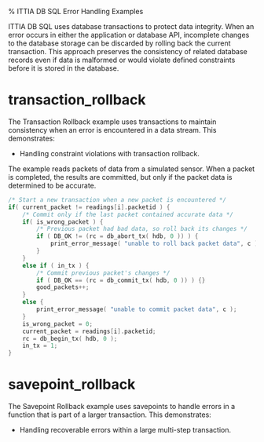 % ITTIA DB SQL Error Handling Examples

ITTIA DB SQL uses database transactions to protect data integrity. When an error occurs in either the application or database API, incomplete changes to the database storage can be discarded by rolling back the current transaction. This approach preserves the consistency of related database records even if data is malformed or would violate defined constraints before it is stored in the database.

# transaction_rollback

The Transaction Rollback example uses transactions to maintain consistency when an error is encountered in a data stream. This demonstrates:

 - Handling constraint violations with transaction rollback.

The example reads packets of data from a simulated sensor. When a packet is completed, the results are committed, but only if the packet data is determined to be accurate.

```C
/* Start a new transaction when a new packet is encountered */
if( current_packet != readings[i].packetid ) {
    /* Commit only if the last packet contained accurate data */
    if( is_wrong_packet ) {
        /* Previous packet had bad data, so roll back its changes */
        if ( DB_OK != (rc = db_abort_tx( hdb, 0 )) ) {
            print_error_message( "unable to roll back packet data", c );
        }
    }
    else if ( in_tx ) {
        /* Commit previous packet's changes */
        if ( DB_OK == (rc = db_commit_tx( hdb, 0 )) ) {}
        good_packets++;
    }
    else {
        print_error_message( "unable to commit packet data", c );
    }
    is_wrong_packet = 0;
    current_packet = readings[i].packetid;
    rc = db_begin_tx( hdb, 0 );
    in_tx = 1;
}
```

# savepoint_rollback

The Savepoint Rollback example uses savepoints to handle errors in a function that is part of a larger transaction. This demonstrates:

 - Handling recoverable errors within a large multi-step transaction.
